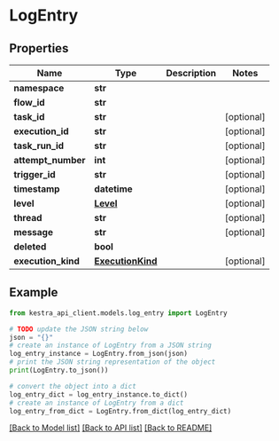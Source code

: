 # LogEntry


## Properties

Name | Type | Description | Notes
------------ | ------------- | ------------- | -------------
**namespace** | **str** |  | 
**flow_id** | **str** |  | 
**task_id** | **str** |  | [optional] 
**execution_id** | **str** |  | [optional] 
**task_run_id** | **str** |  | [optional] 
**attempt_number** | **int** |  | [optional] 
**trigger_id** | **str** |  | [optional] 
**timestamp** | **datetime** |  | [optional] 
**level** | [**Level**](Level.md) |  | [optional] 
**thread** | **str** |  | [optional] 
**message** | **str** |  | [optional] 
**deleted** | **bool** |  | 
**execution_kind** | [**ExecutionKind**](ExecutionKind.md) |  | [optional] 

## Example

```python
from kestra_api_client.models.log_entry import LogEntry

# TODO update the JSON string below
json = "{}"
# create an instance of LogEntry from a JSON string
log_entry_instance = LogEntry.from_json(json)
# print the JSON string representation of the object
print(LogEntry.to_json())

# convert the object into a dict
log_entry_dict = log_entry_instance.to_dict()
# create an instance of LogEntry from a dict
log_entry_from_dict = LogEntry.from_dict(log_entry_dict)
```
[[Back to Model list]](../README.md#documentation-for-models) [[Back to API list]](../README.md#documentation-for-api-endpoints) [[Back to README]](../README.md)


